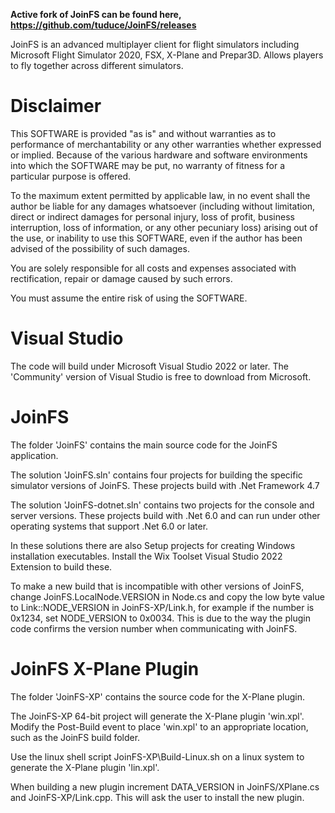 **Active fork of JoinFS can be found here, https://github.com/tuduce/JoinFS/releases**

JoinFS is an advanced multiplayer client for flight simulators including Microsoft Flight Simulator 2020, FSX, X-Plane and Prepar3D. Allows players to fly together across different simulators.

Disclaimer
==========

This SOFTWARE is provided "as is" and without warranties as to performance of merchantability or any other warranties whether expressed or implied. Because of the various hardware and software environments into which the SOFTWARE may be put, no warranty of fitness for a particular purpose is offered.

To the maximum extent permitted by applicable law, in no event shall the author be liable for any damages whatsoever (including without limitation, direct or indirect damages for personal injury, loss of profit, business interruption, loss of information, or any other pecuniary loss) arising out of the use, or inability to use this SOFTWARE, even if the author has been advised of the possibility of such damages.

You are solely responsible for all costs and expenses associated with rectification, repair or damage caused by such errors.

You must assume the entire risk of using the SOFTWARE.

Visual Studio
=============

The code will build under Microsoft Visual Studio 2022 or later. The 'Community' version of Visual Studio is free to download from Microsoft.

JoinFS
======

The folder 'JoinFS' contains the main source code for the JoinFS application.

The solution 'JoinFS.sln' contains four projects for building the specific simulator versions of JoinFS. These projects build with .Net Framework 4.7

The solution 'JoinFS-dotnet.sln' contains two projects for the console and server versions. These projects build with .Net 6.0 and can run under other operating systems that support .Net 6.0 or later.

In these solutions there are also Setup projects for creating Windows installation executables. Install the Wix Toolset Visual Studio 2022 Extension to build these.

To make a new build that is incompatible with other versions of JoinFS, change JoinFS.LocalNode.VERSION in Node.cs and copy the low byte value to Link::NODE_VERSION in JoinFS-XP/Link.h, for example if the number is 0x1234, set NODE_VERSION to 0x0034. This is due to the way the plugin code confirms the version number when communicating with JoinFS.

JoinFS X-Plane Plugin
=====================

The folder 'JoinFS-XP' contains the source code for the X-Plane plugin.

The JoinFS-XP 64-bit project will generate the X-Plane plugin 'win.xpl'. Modify the Post-Build event to place 'win.xpl' to an appropriate location, such as the JoinFS build folder.

Use the linux shell script JoinFS-XP\Build-Linux.sh on a linux system to generate the X-Plane plugin 'lin.xpl'.

When building a new plugin increment DATA_VERSION in JoinFS/XPlane.cs and JoinFS-XP/Link.cpp. This will ask the user to install the new plugin.
